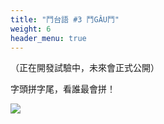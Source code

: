 ```yaml
---
title: "鬥台語 #3 鬥GÂU鬥"
weight: 6
header_menu: true
---
```


（正在開發試驗中，未來會正式公開）

字頭拼字尾，看誰最會拼！

![](images/paia3.png)
